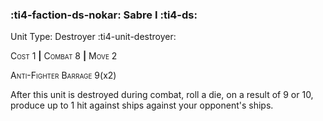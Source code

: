 ### :ti4-faction-ds-nokar: **Sabre I** :ti4-ds:

Unit Type: Destroyer :ti4-unit-destroyer:

<span style="font-variant:small-caps;">Cost 1</span> __|__ <span style="font-variant:small-caps;">Combat 8</span> __|__ <span style="font-variant:small-caps;">Move 2</span>

<span style="font-variant:small-caps;">Anti-Fighter Barrage</span> 9(x2)

After this unit is destroyed during combat, roll a die, on a result of 9 or 10, produce up to 1 hit against ships against your opponent's ships.